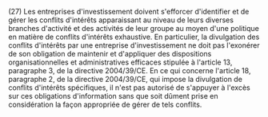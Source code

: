 (27) Les entreprises d'investissement doivent s'efforcer d'identifier et de gérer les conflits d'intérêts apparaissant au niveau de leurs diverses branches d'activité et des activités de leur groupe au moyen d'une politique en matière de conflits d'intérêts exhaustive. En particulier, la divulgation des conflits d'intérêts par une entreprise d'investissement ne doit pas l'exonérer de son obligation de maintenir et d'appliquer des dispositions organisationnelles et administratives efficaces stipulée à l'article 13, paragraphe 3, de la directive 2004/39/CE. En ce qui concerne l'article 18, paragraphe 2, de la directive 2004/39/CE, qui impose la divulgation de conflits d'intérêts spécifiques, il n'est pas autorisé de s'appuyer à l'excès sur ces obligations d'information sans que soit dûment prise en considération la façon appropriée de gérer de tels conflits.